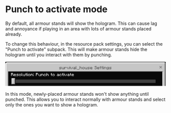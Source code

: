 # Punch to activate mode
By default, all armour stands will show the hologram. This can cause lag and annoyance if playing in an area with lots of armour stands placed already.

To change this behaviour, in the resource pack settings, you can select the "Punch to activate" subpack. This will make armour stands hide the hologram until you interact with them by punching.

![Punch to activate subpack selected](/assets/punchToActivateSubpack.png)

In this mode, newly-placed armour stands won't show anything until punched. This allows you to interact normally with armour stands and select only the ones you want to show a hologram.